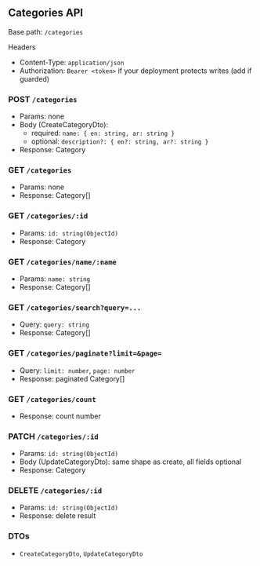 ## Categories API

Base path: `/categories`

Headers
- Content-Type: `application/json`
- Authorization: `Bearer <token>` if your deployment protects writes (add if guarded)

### POST `/categories`
- Params: none
- Body (CreateCategoryDto):
  - required: `name: { en: string, ar: string }`
  - optional: `description?: { en?: string, ar?: string }`
- Response: Category

### GET `/categories`
- Params: none
- Response: Category[]

### GET `/categories/:id`
- Params: `id: string(ObjectId)`
- Response: Category

### GET `/categories/name/:name`
- Params: `name: string`
- Response: Category[]

### GET `/categories/search?query=...`
- Query: `query: string`
- Response: Category[]

### GET `/categories/paginate?limit=&page=`
- Query: `limit: number`, `page: number`
- Response: paginated Category[]

### GET `/categories/count`
- Response: count number

### PATCH `/categories/:id`
- Params: `id: string(ObjectId)`
- Body (UpdateCategoryDto): same shape as create, all fields optional
- Response: Category

### DELETE `/categories/:id`
- Params: `id: string(ObjectId)`
- Response: delete result

### DTOs
- `CreateCategoryDto`, `UpdateCategoryDto`


